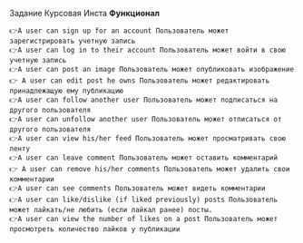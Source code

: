 Задание Курсовая Инста 
**Функционал** 

    👉A user can sign up for an account Пользователь может зарегистрировать учетную запись
    👉A user can log in to their account Пользователь может войти в свою учетную запись 
    👉A user can post an image Пользователь может опубликовать изображение 
    👉 A user can edit post he owns Пользователь может редактировать принадлежащую ему публикацию 
    👉A user can follow another user Пользователь может подписаться на другого пользователя 
    👉A user can unfollow another user Пользователь может отписаться от другого пользователя 
    👉A user can view his/her feed Пользователь может просматривать свою ленту 
    👉A user can leave comment Пользователь может оставить комментарий 
    👉 A user can remove his/her comments Пользователь может удалить свои комментарии 
    👉A user can see comments Пользователь может видеть комментарии 
    👉A user can like/dislike (if liked previously) posts Пользователь может лайкать/не любить (если лайкал ранее) посты. 
    👉A user can view the number of likes on a post Пользователь может просмотреть количество лайков у публикации 
